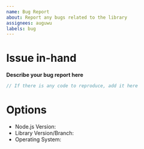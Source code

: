 ```yaml
---
name: Bug Report
about: Report any bugs related to the library
assignees: auguwu
labels: bug
---
```


# Issue in-hand
**Describe your bug report here**

```js
// If there is any code to reproduce, add it here
```

# Options
- Node.js Version:
- Library Version/Branch:
- Operating System:
